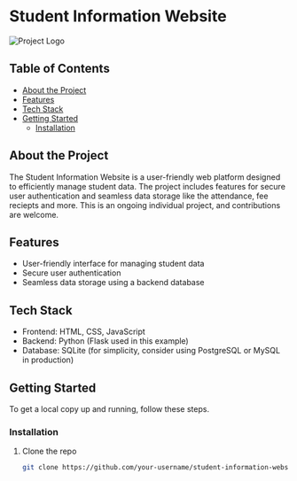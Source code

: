 # Student Information Website

![Project Logo](link/to/your/logo.png) <!-- Add a logo or any relevant image -->

## Table of Contents

- [About the Project](#about-the-project)
- [Features](#features)
- [Tech Stack](#tech-stack)
- [Getting Started](#getting-started)
  - [Installation](#installation)

## About the Project

The Student Information Website is a user-friendly web platform designed to efficiently manage student data. The project includes features for secure user authentication and seamless data storage like the attendance, fee reciepts and more. This is an ongoing individual project, and contributions are welcome.

## Features

- User-friendly interface for managing student data
- Secure user authentication
- Seamless data storage using a backend database

## Tech Stack

- Frontend: HTML, CSS, JavaScript
- Backend: Python (Flask used in this example)
- Database: SQLite (for simplicity, consider using PostgreSQL or MySQL in production)

## Getting Started

To get a local copy up and running, follow these steps.


### Installation

1. Clone the repo
   ```sh
   git clone https://github.com/your-username/student-information-website.git

